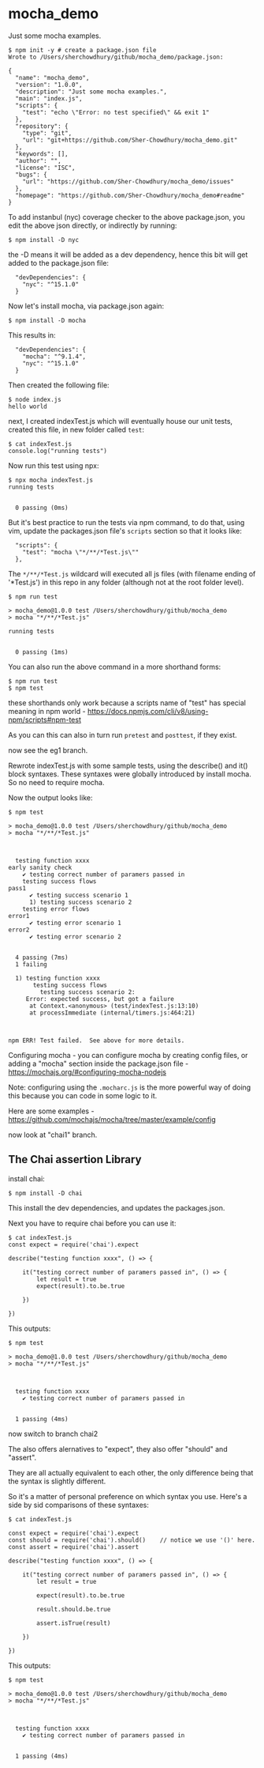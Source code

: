 # mocha_demo
Just some mocha examples.



```
$ npm init -y # create a package.json file                                                                                             
Wrote to /Users/sherchowdhury/github/mocha_demo/package.json:

{
  "name": "mocha_demo",
  "version": "1.0.0",
  "description": "Just some mocha examples.",
  "main": "index.js",
  "scripts": {
    "test": "echo \"Error: no test specified\" && exit 1"
  },
  "repository": {
    "type": "git",
    "url": "git+https://github.com/Sher-Chowdhury/mocha_demo.git"
  },
  "keywords": [],
  "author": "",
  "license": "ISC",
  "bugs": {
    "url": "https://github.com/Sher-Chowdhury/mocha_demo/issues"
  },
  "homepage": "https://github.com/Sher-Chowdhury/mocha_demo#readme"
}
```


To add instanbul (nyc) coverage checker to the above package.json, you edit the above json directly, or indirectly by running:

```
$ npm install -D nyc
```

the -D means it will be added as a dev dependency, hence this bit will get added to the package.json file:

```
  "devDependencies": {
    "nyc": "^15.1.0"
  }
```

Now let's install mocha, via package.json again:


```
$ npm install -D mocha
```

This results in:

```
  "devDependencies": {
    "mocha": "^9.1.4",
    "nyc": "^15.1.0"
  }
```

Then created the following file:

```
$ node index.js 
hello world
```

next, I created indexTest.js which will eventually house our unit tests, created this file, in new folder called `test`:

```
$ cat indexTest.js 
console.log("running tests")
```

Now run this test using npx:

```
$ npx mocha indexTest.js
running tests


  0 passing (0ms) 
```


But it's best practice to run the tests via npm command, to do that, using vim, update the packages.json file's `scripts` section so that it looks like:


```
  "scripts": {
    "test": "mocha \"*/**/*Test.js\""
  },
```

The `*/**/*Test.js` wildcard will executed all js files (with filename ending of '*Test.js') in this repo in any folder (although not at the root folder level). 


```
$ npm run test

> mocha_demo@1.0.0 test /Users/sherchowdhury/github/mocha_demo
> mocha "*/**/*Test.js"

running tests


  0 passing (1ms)

```

You can also run the above command in a more shorthand forms:

```
$ npm run test
$ npm test
```

these shorthands only work because a scripts name of "test" has special meaning in npm world - https://docs.npmjs.com/cli/v8/using-npm/scripts#npm-test


As you can this can also in turn run `pretest` and `posttest`, if they exist. 


now see the eg1 branch. 


Rewrote indexTest.js with some sample tests, using the describe() and it() block syntaxes. These syntaxes were globally introduced by install mocha. So no need to require mocha. 

Now the output looks like:

```
$ npm test

> mocha_demo@1.0.0 test /Users/sherchowdhury/github/mocha_demo
> mocha "*/**/*Test.js"



  testing function xxxx
early sanity check
    ✔ testing correct number of paramers passed in
    testing success flows
pass1
      ✔ testing success scenario 1
      1) testing success scenario 2
    testing error flows
error1
      ✔ testing error scenario 1
error2
      ✔ testing error scenario 2


  4 passing (7ms)
  1 failing

  1) testing function xxxx
       testing success flows
         testing success scenario 2:
     Error: expected success, but got a failure
      at Context.<anonymous> (test/indexTest.js:13:10)
      at processImmediate (internal/timers.js:464:21)



npm ERR! Test failed.  See above for more details.

```


Configuring mocha - you can configure mocha by creating config files, or adding a "mocha" section inside the package.json file - https://mochajs.org/#configuring-mocha-nodejs

Note: configuring using the `.mocharc.js` is the more powerful way of doing this because you can code in some logic to it. 

Here are some examples - https://github.com/mochajs/mocha/tree/master/example/config


now look at "chai1" branch. 

## The Chai assertion Library

install chai:

```
$ npm install -D chai
```

This install the dev dependencies, and updates the packages.json. 


Next you have to require chai before you can use it:

```
$ cat indexTest.js
const expect = require('chai').expect 

describe("testing function xxxx", () => {

	it("testing correct number of paramers passed in", () => {
		let result = true
		expect(result).to.be.true

	})	

})
```

This outputs:

```
$ npm test

> mocha_demo@1.0.0 test /Users/sherchowdhury/github/mocha_demo
> mocha "*/**/*Test.js"



  testing function xxxx
    ✔ testing correct number of paramers passed in


  1 passing (4ms)

```

now switch to branch chai2

The also offers alernatives to "expect", they also offer "should" and "assert".

They are all actually equivalent to each other, the only difference being that the syntax is slightly different. 

So it's a matter of personal preference on which syntax you use. Here's a side by sid comparisons of these syntaxes:

```
$ cat indexTest.js

const expect = require('chai').expect 
const should = require('chai').should()    // notice we use '()' here. 
const assert = require('chai').assert 

describe("testing function xxxx", () => {

	it("testing correct number of paramers passed in", () => {
		let result = true

		expect(result).to.be.true

		result.should.be.true

		assert.isTrue(result)

	})	

})
```

This outputs:

```
$ npm test

> mocha_demo@1.0.0 test /Users/sherchowdhury/github/mocha_demo
> mocha "*/**/*Test.js"



  testing function xxxx
    ✔ testing correct number of paramers passed in


  1 passing (4ms)
```
